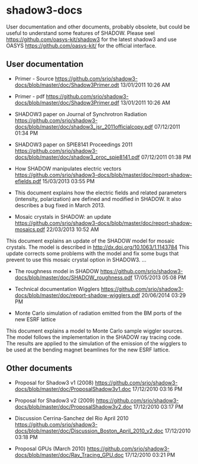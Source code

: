 # shadow3-docs

User documentation and other documents, probably obsolete, but could be useful to understand some features of SHADOW. Please seel https://github.com/oasys-kit/shadow3 for the latest shadow3 and use OASYS https://github.com/oasys-kit/ for the official interface. 

User documentation
------------------
- Primer - Source https://github.com/srio/shadow3-docs/blob/master/doc/Shadow3Primer.odt
13/01/2011 10:26 AM

- Primer - pdf https://github.com/srio/shadow3-docs/blob/master/doc/Shadow3Primer.pdf
13/01/2011 10:26 AM

- SHADOW3 paper on Journal of Synchrotron Radiation https://github.com/srio/shadow3-docs/blob/master/doc/shadow3_jsr_2011officialcopy.pdf
07/12/2011 01:34 PM

- SHADOW3 paper on SPIE8141 Proceedings 2011 https://github.com/srio/shadow3-docs/blob/master/doc/shadow3_proc_spie8141.pdf
07/12/2011 01:38 PM

- How SHADOW manipulates electric vectors https://github.com/srio/shadow3-docs/blob/master/doc/report-shadow-efields.pdf
15/03/2013 03:55 PM

- This document explains how the electric fields and related parameters
(intensity, polarization) are defined and modified in SHADOW. It also
describes a bug fixed in March 2013.

- Mosaic crystals in SHADOW: an update https://github.com/srio/shadow3-docs/blob/master/doc/report-shadow-mosaics.pdf
22/03/2013 10:52 AM

This document explains an update of the SHADOW model for mosaic
crystals. The model is described in http://dx.doi.org/10.1063/1.1143784
 This update corrects some problems with the model and fix some bugs
that prevent to use this mosaic crystal option in SHADOW3. ...

- The roughness model in SHADOW https://github.com/srio/shadow3-docs/blob/master/doc/SHADOW_roughness.pdf
17/05/2013 05:08 PM

- Technical documentation Wigglers https://github.com/srio/shadow3-docs/blob/master/doc/report-shadow-wigglers.pdf
20/06/2014 03:29 PM

- Monte Carlo simulation of radiation emitted from the BM ports of the new
ESRF lattice

This document explains a model to Monte Carlo sample wiggler sources.
The model follows the implementation
in the SHADOW ray tracing code. The results are applied to the
simulation of the emission of the wigglers to be used at the bending
magnet beamlines for the new ESRF lattice.


Other documents 
---------------
- Proposal for Shadow3 v1 (2008) https://github.com/srio/shadow3-docs/blob/master/doc/ProposalShadow3v1.doc
17/12/2010 03:16 PM

- Proposal for Shadow3 v2 (2009) https://github.com/srio/shadow3-docs/blob/master/doc/ProposalShadow3v2.doc
17/12/2010 03:17 PM

- Discussion Cerrina-Sanchez del Rio April 2010 https://github.com/srio/shadow3-docs/blob/master/doc/Discussion_Boston_April_2010_v2.doc
17/12/2010 03:18 PM

- Proposal GPUs (March 2010) https://github.com/srio/shadow3-docs/blob/master/doc/Ray_Tracing_GPU.doc
17/12/2010 03:21 PM

